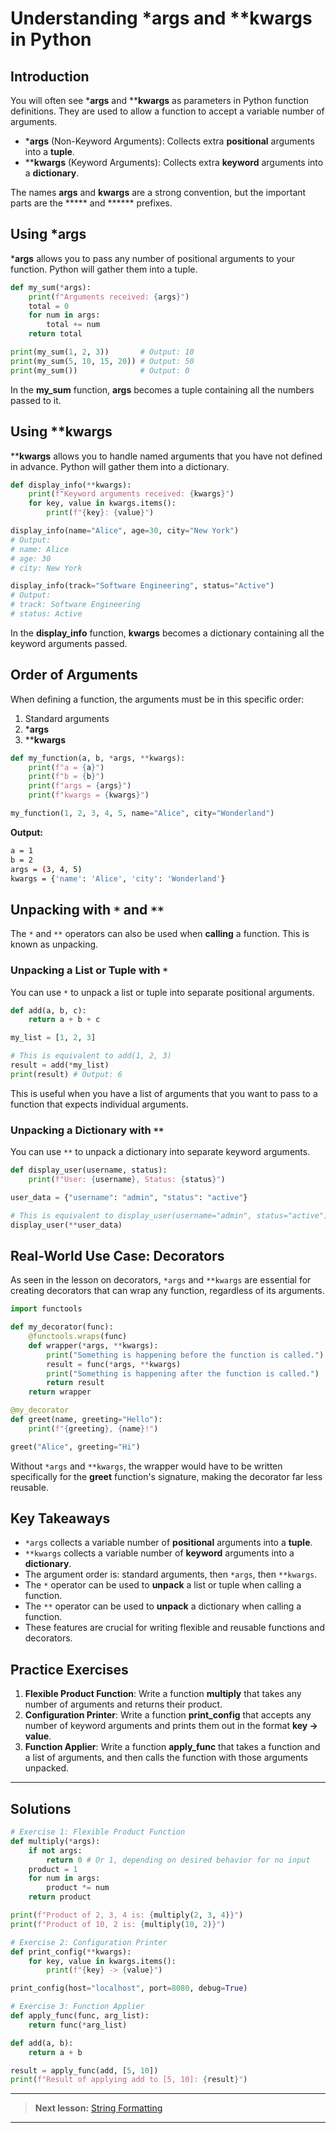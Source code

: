 # Understanding *args and **kwargs in Python

## Introduction

You will often see ***args** and ****kwargs** as parameters in Python function definitions. They are used to allow a function to accept a variable number of arguments.

- ***args** (Non-Keyword Arguments): Collects extra **positional** arguments into a **tuple**.
- ****kwargs** (Keyword Arguments): Collects extra **keyword** arguments into a **dictionary**.

The names **args** and **kwargs** are a strong convention, but the important parts are the ***** and ****** prefixes.

## Using ***args**

***args** allows you to pass any number of positional arguments to your function. Python will gather them into a tuple.

```python
def my_sum(*args):
    print(f"Arguments received: {args}")
    total = 0
    for num in args:
        total += num
    return total

print(my_sum(1, 2, 3))       # Output: 10
print(my_sum(5, 10, 15, 20)) # Output: 50
print(my_sum())              # Output: 0
```

In the **my_sum** function, **args** becomes a tuple containing all the numbers passed to it.

## Using ****kwargs**

****kwargs** allows you to handle named arguments that you have not defined in advance. Python will gather them into a dictionary.

```python
def display_info(**kwargs):
    print(f"Keyword arguments received: {kwargs}")
    for key, value in kwargs.items():
        print(f"{key}: {value}")

display_info(name="Alice", age=30, city="New York")
# Output:
# name: Alice
# age: 30
# city: New York

display_info(track="Software Engineering", status="Active")
# Output:
# track: Software Engineering
# status: Active
```

In the **display_info** function, **kwargs** becomes a dictionary containing all the keyword arguments passed.

## Order of Arguments

When defining a function, the arguments must be in this specific order:

1. Standard arguments
2. ***args**
3. ****kwargs**

```python
def my_function(a, b, *args, **kwargs):
    print(f"a = {a}")
    print(f"b = {b}")
    print(f"args = {args}")
    print(f"kwargs = {kwargs}")

my_function(1, 2, 3, 4, 5, name="Alice", city="Wonderland")
```

**Output:**

```sh
a = 1
b = 2
args = (3, 4, 5)
kwargs = {'name': 'Alice', 'city': 'Wonderland'}
```

## Unpacking with `*` and `**`

The `*` and `**` operators can also be used when **calling** a function. This is known as unpacking.

### Unpacking a List or Tuple with `*`

You can use `*` to unpack a list or tuple into separate positional arguments.

```python
def add(a, b, c):
    return a + b + c

my_list = [1, 2, 3]

# This is equivalent to add(1, 2, 3)
result = add(*my_list)
print(result) # Output: 6
```

This is useful when you have a list of arguments that you want to pass to a function that expects individual arguments.

### Unpacking a Dictionary with `**`

You can use `**` to unpack a dictionary into separate keyword arguments.

```python
def display_user(username, status):
    print(f"User: {username}, Status: {status}")

user_data = {"username": "admin", "status": "active"}

# This is equivalent to display_user(username="admin", status="active")
display_user(**user_data)
```

## Real-World Use Case: Decorators

As seen in the lesson on decorators, `*args` and `**kwargs` are essential for creating decorators that can wrap any function, regardless of its arguments.

```python
import functools

def my_decorator(func):
    @functools.wraps(func)
    def wrapper(*args, **kwargs):
        print("Something is happening before the function is called.")
        result = func(*args, **kwargs)
        print("Something is happening after the function is called.")
        return result
    return wrapper

@my_decorator
def greet(name, greeting="Hello"):
    print(f"{greeting}, {name}!")

greet("Alice", greeting="Hi")
```

Without `*args` and `**kwargs`, the wrapper would have to be written specifically for the **greet** function's signature, making the decorator far less reusable.

## Key Takeaways

- `*args` collects a variable number of **positional** arguments into a **tuple**.
- `**kwargs` collects a variable number of **keyword** arguments into a **dictionary**.
- The argument order is: standard arguments, then `*args`, then `**kwargs`.
- The `*` operator can be used to **unpack** a list or tuple when calling a function.
- The `**` operator can be used to **unpack** a dictionary when calling a function.
- These features are crucial for writing flexible and reusable functions and decorators.

## Practice Exercises

1. **Flexible Product Function**: Write a function **multiply** that takes any number of arguments and returns their product.
2. **Configuration Printer**: Write a function **print_config** that accepts any number of keyword arguments and prints them out in the format **key -> value**.
3. **Function Applier**: Write a function **apply_func** that takes a function and a list of arguments, and then calls the function with those arguments unpacked.

---

## Solutions

```python
# Exercise 1: Flexible Product Function
def multiply(*args):
    if not args:
        return 0 # Or 1, depending on desired behavior for no input
    product = 1
    for num in args:
        product *= num
    return product

print(f"Product of 2, 3, 4 is: {multiply(2, 3, 4)}")
print(f"Product of 10, 2 is: {multiply(10, 2)}")

# Exercise 2: Configuration Printer
def print_config(**kwargs):
    for key, value in kwargs.items():
        print(f"{key} -> {value}")

print_config(host="localhost", port=8080, debug=True)

# Exercise 3: Function Applier
def apply_func(func, arg_list):
    return func(*arg_list)

def add(a, b):
    return a + b

result = apply_func(add, [5, 10])
print(f"Result of applying add to [5, 10]: {result}")

```

---

> **Next lesson:** [String Formatting](string-formatting)

---
